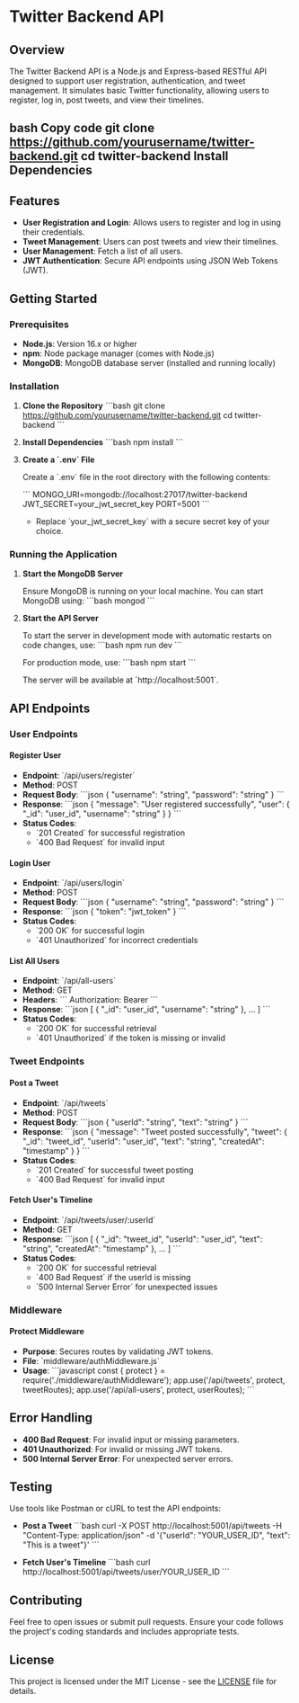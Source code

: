 

# Twitter Backend API

## Overview

The Twitter Backend API is a Node.js and Express-based RESTful API designed to support user registration, authentication, and tweet management. It simulates basic Twitter functionality, allowing users to register, log in, post tweets, and view their timelines.
## bash Copy code git clone https://github.com/yourusername/twitter-backend.git cd twitter-backend Install Dependencies

## Features

- **User Registration and Login**: Allows users to register and log in using their credentials.
- **Tweet Management**: Users can post tweets and view their timelines.
- **User Management**: Fetch a list of all users.
- **JWT Authentication**: Secure API endpoints using JSON Web Tokens (JWT).

## Getting Started

### Prerequisites

- **Node.js**: Version 16.x or higher
- **npm**: Node package manager (comes with Node.js)
- **MongoDB**: MongoDB database server (installed and running locally)

### Installation

1. **Clone the Repository**
   \`\`\`bash
   git clone https://github.com/yourusername/twitter-backend.git
   cd twitter-backend
   \`\`\`

2. **Install Dependencies**
   \`\`\`bash
   npm install
   \`\`\`

3. **Create a \`.env\` File**

   Create a \`.env\` file in the root directory with the following contents:
   
   \`\`\`
   MONGO_URI=mongodb://localhost:27017/twitter-backend
   JWT_SECRET=your_jwt_secret_key
   PORT=5001
   \`\`\`

   - Replace \`your_jwt_secret_key\` with a secure secret key of your choice.

### Running the Application

1. **Start the MongoDB Server**

   Ensure MongoDB is running on your local machine. You can start MongoDB using:
   \`\`\`bash
   mongod
   \`\`\`

2. **Start the API Server**

   To start the server in development mode with automatic restarts on code changes, use:
   \`\`\`bash
   npm run dev
   \`\`\`

   For production mode, use:
   \`\`\`bash
   npm start
   \`\`\`

   The server will be available at \`http://localhost:5001\`.

## API Endpoints

### User Endpoints

#### Register User

- **Endpoint**: \`/api/users/register\`
- **Method**: POST
- **Request Body**:
  \`\`\`json
  {
    "username": "string",
    "password": "string"
  }
  \`\`\`
- **Response**:
  \`\`\`json
  {
    "message": "User registered successfully",
    "user": {
      "_id": "user_id",
      "username": "string"
    }
  }
  \`\`\`
- **Status Codes**:
  - \`201 Created\` for successful registration
  - \`400 Bad Request\` for invalid input

#### Login User

- **Endpoint**: \`/api/users/login\`
- **Method**: POST
- **Request Body**:
  \`\`\`json
  {
    "username": "string",
    "password": "string"
  }
  \`\`\`
- **Response**:
  \`\`\`json
  {
    "token": "jwt_token"
  }
  \`\`\`
- **Status Codes**:
  - \`200 OK\` for successful login
  - \`401 Unauthorized\` for incorrect credentials

#### List All Users

- **Endpoint**: \`/api/all-users\`
- **Method**: GET
- **Headers**:
  \`\`\`
  Authorization: Bearer <token>
  \`\`\`
- **Response**:
  \`\`\`json
  [
    {
      "_id": "user_id",
      "username": "string"
    },
    ...
  ]
  \`\`\`
- **Status Codes**:
  - \`200 OK\` for successful retrieval
  - \`401 Unauthorized\` if the token is missing or invalid

### Tweet Endpoints

#### Post a Tweet

- **Endpoint**: \`/api/tweets\`
- **Method**: POST
- **Request Body**:
  \`\`\`json
  {
    "userId": "string",
    "text": "string"
  }
  \`\`\`
- **Response**:
  \`\`\`json
  {
    "message": "Tweet posted successfully",
    "tweet": {
      "_id": "tweet_id",
      "userId": "user_id",
      "text": "string",
      "createdAt": "timestamp"
    }
  }
  \`\`\`
- **Status Codes**:
  - \`201 Created\` for successful tweet posting
  - \`400 Bad Request\` for invalid input

#### Fetch User's Timeline

- **Endpoint**: \`/api/tweets/user/:userId\`
- **Method**: GET
- **Response**:
  \`\`\`json
  [
    {
      "_id": "tweet_id",
      "userId": "user_id",
      "text": "string",
      "createdAt": "timestamp"
    },
    ...
  ]
  \`\`\`
- **Status Codes**:
  - \`200 OK\` for successful retrieval
  - \`400 Bad Request\` if the userId is missing
  - \`500 Internal Server Error\` for unexpected issues

### Middleware

#### Protect Middleware

- **Purpose**: Secures routes by validating JWT tokens.
- **File**: \`middleware/authMiddleware.js\`
- **Usage**: 
  \`\`\`javascript
  const { protect } = require('./middleware/authMiddleware');
  app.use('/api/tweets', protect, tweetRoutes);
  app.use('/api/all-users', protect, userRoutes);
  \`\`\`

## Error Handling

- **400 Bad Request**: For invalid input or missing parameters.
- **401 Unauthorized**: For invalid or missing JWT tokens.
- **500 Internal Server Error**: For unexpected server errors.

## Testing

Use tools like Postman or cURL to test the API endpoints:

- **Post a Tweet**
  \`\`\`bash
  curl -X POST http://localhost:5001/api/tweets -H "Content-Type: application/json" -d '{"userId": "YOUR_USER_ID", "text": "This is a tweet"}'
  \`\`\`

- **Fetch User's Timeline**
  \`\`\`bash
  curl http://localhost:5001/api/tweets/user/YOUR_USER_ID
  \`\`\`

## Contributing

Feel free to open issues or submit pull requests. Ensure your code follows the project's coding standards and includes appropriate tests.

## License

This project is licensed under the MIT License - see the [LICENSE](LICENSE) file for details.
